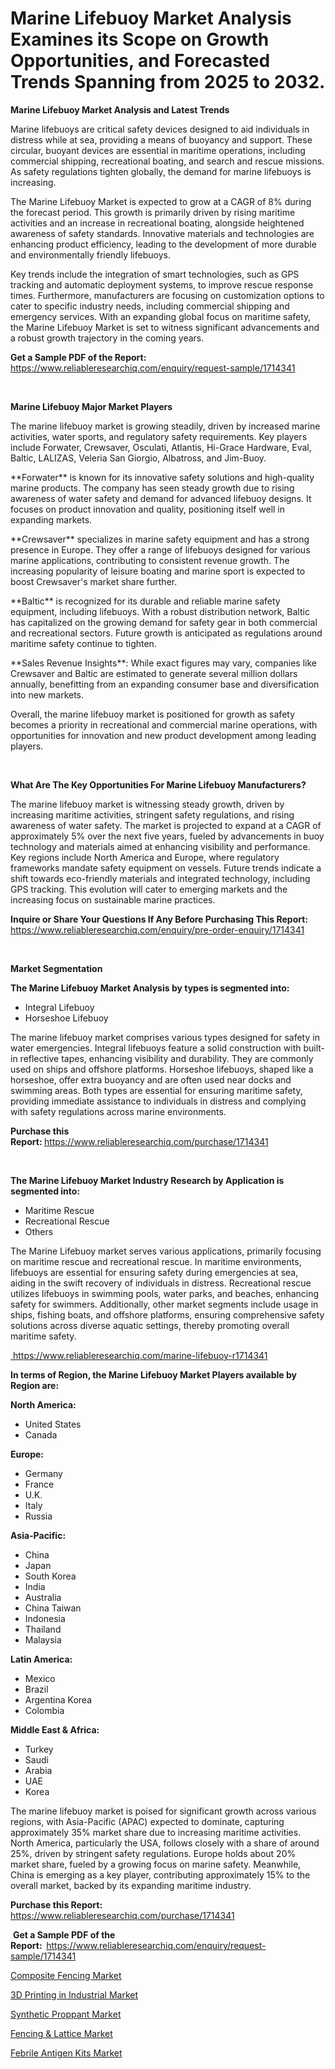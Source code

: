 <p><h1>Marine Lifebuoy Market Analysis Examines its Scope on Growth Opportunities, and Forecasted Trends Spanning from 2025 to 2032.</h1></p><p><strong>Marine Lifebuoy Market Analysis and Latest Trends</strong></p>
<p><p>Marine lifebuoys are critical safety devices designed to aid individuals in distress while at sea, providing a means of buoyancy and support. These circular, buoyant devices are essential in maritime operations, including commercial shipping, recreational boating, and search and rescue missions. As safety regulations tighten globally, the demand for marine lifebuoys is increasing.</p><p>The Marine Lifebuoy Market is expected to grow at a CAGR of 8% during the forecast period. This growth is primarily driven by rising maritime activities and an increase in recreational boating, alongside heightened awareness of safety standards. Innovative materials and technologies are enhancing product efficiency, leading to the development of more durable and environmentally friendly lifebuoys. </p><p>Key trends include the integration of smart technologies, such as GPS tracking and automatic deployment systems, to improve rescue response times. Furthermore, manufacturers are focusing on customization options to cater to specific industry needs, including commercial shipping and emergency services. With an expanding global focus on maritime safety, the Marine Lifebuoy Market is set to witness significant advancements and a robust growth trajectory in the coming years.</p></p>
<p><strong>Get a Sample PDF of the Report:&nbsp;</strong> <a href="https://www.reliableresearchiq.com/enquiry/request-sample/1714341?utm_campaign=1082&utm_medium=2&utm_source=Github&utm_content=ia&utm_term=28032025&utm_id=marine-lifebuoy">https://www.reliableresearchiq.com/enquiry/request-sample/1714341</a></p>
<p>&nbsp;</p>
<p><strong>Marine Lifebuoy Major Market Players</strong></p>
<p><p>The marine lifebuoy market is growing steadily, driven by increased marine activities, water sports, and regulatory safety requirements. Key players include Forwater, Crewsaver, Osculati, Atlantis, Hi-Grace Hardware, Eval, Baltic, LALIZAS, Veleria San Giorgio, Albatross, and Jim-Buoy.</p><p>**Forwater** is known for its innovative safety solutions and high-quality marine products. The company has seen steady growth due to rising awareness of water safety and demand for advanced lifebuoy designs. It focuses on product innovation and quality, positioning itself well in expanding markets.</p><p>**Crewsaver** specializes in marine safety equipment and has a strong presence in Europe. They offer a range of lifebuoys designed for various marine applications, contributing to consistent revenue growth. The increasing popularity of leisure boating and marine sport is expected to boost Crewsaver's market share further.</p><p>**Baltic** is recognized for its durable and reliable marine safety equipment, including lifebuoys. With a robust distribution network, Baltic has capitalized on the growing demand for safety gear in both commercial and recreational sectors. Future growth is anticipated as regulations around maritime safety continue to tighten.</p><p>**Sales Revenue Insights**: While exact figures may vary, companies like Crewsaver and Baltic are estimated to generate several million dollars annually, benefitting from an expanding consumer base and diversification into new markets. </p><p>Overall, the marine lifebuoy market is positioned for growth as safety becomes a priority in recreational and commercial marine operations, with opportunities for innovation and new product development among leading players.</p></p>
<p>&nbsp;</p>
<p><strong>What Are The Key Opportunities For Marine Lifebuoy Manufacturers?</strong></p>
<p><p>The marine lifebuoy market is witnessing steady growth, driven by increasing maritime activities, stringent safety regulations, and rising awareness of water safety. The market is projected to expand at a CAGR of approximately 5% over the next five years, fueled by advancements in buoy technology and materials aimed at enhancing visibility and performance. Key regions include North America and Europe, where regulatory frameworks mandate safety equipment on vessels. Future trends indicate a shift towards eco-friendly materials and integrated technology, including GPS tracking. This evolution will cater to emerging markets and the increasing focus on sustainable marine practices.</p></p>
<p><strong>Inquire or Share Your Questions If Any Before Purchasing This Report:</strong> <a href="https://www.reliableresearchiq.com/enquiry/pre-order-enquiry/1714341?utm_campaign=1082&utm_medium=2&utm_source=Github&utm_content=ia&utm_term=28032025&utm_id=marine-lifebuoy">https://www.reliableresearchiq.com/enquiry/pre-order-enquiry/1714341</a></p>
<p>&nbsp;</p>
<p><strong>Market Segmentation</strong></p>
<p><strong>The Marine Lifebuoy Market Analysis by types is segmented into:</strong></p>
<p><ul><li>Integral Lifebuoy</li><li>Horseshoe Lifebuoy</li></ul></p>
<p><p>The marine lifebuoy market comprises various types designed for safety in water emergencies. Integral lifebuoys feature a solid construction with built-in reflective tapes, enhancing visibility and durability. They are commonly used on ships and offshore platforms. Horseshoe lifebuoys, shaped like a horseshoe, offer extra buoyancy and are often used near docks and swimming areas. Both types are essential for ensuring maritime safety, providing immediate assistance to individuals in distress and complying with safety regulations across marine environments.</p></p>
<p><strong>Purchase this Report:&nbsp;</strong><a href="https://www.reliableresearchiq.com/purchase/1714341?utm_campaign=1082&utm_medium=2&utm_source=Github&utm_content=ia&utm_term=28032025&utm_id=marine-lifebuoy">https://www.reliableresearchiq.com/purchase/1714341</a></p>
<p>&nbsp;</p>
<p><strong>The Marine Lifebuoy Market Industry Research by Application is segmented into:</strong></p>
<p><ul><li>Maritime Rescue</li><li>Recreational Rescue</li><li>Others</li></ul></p>
<p><p>The Marine Lifebuoy market serves various applications, primarily focusing on maritime rescue and recreational rescue. In maritime environments, lifebuoys are essential for ensuring safety during emergencies at sea, aiding in the swift recovery of individuals in distress. Recreational rescue utilizes lifebuoys in swimming pools, water parks, and beaches, enhancing safety for swimmers. Additionally, other market segments include usage in ships, fishing boats, and offshore platforms, ensuring comprehensive safety solutions across diverse aquatic settings, thereby promoting overall maritime safety.</p></p>
<p><a href="https://www.reliableresearchiq.com/marine-lifebuoy-r1714341?utm_campaign=1082&utm_medium=2&utm_source=Github&utm_content=ia&utm_term=28032025&utm_id=marine-lifebuoy">&nbsp;https://www.reliableresearchiq.com/marine-lifebuoy-r1714341</a></p>
<p><strong>In terms of Region, the Marine Lifebuoy Market Players available by Region are:</strong></p>
<p>
    <p> <strong> North America: </strong>
        <ul>
            <li>United States</li>
            <li>Canada</li>
        </ul>
        </p> 
    <p> <strong> Europe: </strong>
        <ul>
            <li>Germany</li>
            <li>France</li>
            <li>U.K.</li>
            <li>Italy</li>
            <li>Russia</li>
        </ul>
        </p> 
    <p> <strong> Asia-Pacific: </strong>
        <ul>
            <li>China</li>
            <li>Japan</li>
            <li>South Korea</li>
            <li>India</li>
            <li>Australia</li>
            <li>China Taiwan</li>
            <li>Indonesia</li>
            <li>Thailand</li>
            <li>Malaysia</li>
        </ul>
        </p> 
    <p> <strong> Latin America: </strong>
        <ul>
            <li>Mexico</li>
            <li>Brazil</li>
            <li>Argentina Korea</li>
            <li>Colombia</li>
        </ul>
        </p> 
    <p> <strong> Middle East & Africa: </strong>
        <ul>
            <li>Turkey</li>
            <li>Saudi</li>
            <li>Arabia</li>
            <li>UAE</li>
            <li>Korea</li>
        </ul>
    </p>
    </p>
<p><p>The marine lifebuoy market is poised for significant growth across various regions, with Asia-Pacific (APAC) expected to dominate, capturing approximately 35% market share due to increasing maritime activities. North America, particularly the USA, follows closely with a share of around 25%, driven by stringent safety regulations. Europe holds about 20% market share, fueled by a growing focus on marine safety. Meanwhile, China is emerging as a key player, contributing approximately 15% to the overall market, backed by its expanding maritime industry.</p></p>
<p><strong>Purchase this Report: </strong><a href="https://www.reliableresearchiq.com/purchase/1714341?utm_campaign=1082&utm_medium=2&utm_source=Github&utm_content=ia&utm_term=28032025&utm_id=marine-lifebuoy">https://www.reliableresearchiq.com/purchase/1714341</a></p>
<p>&nbsp;<strong>Get a Sample PDF of the Report:&nbsp;&nbsp;</strong><a href="https://www.reliableresearchiq.com/enquiry/request-sample/1714341?utm_campaign=1082&utm_medium=2&utm_source=Github&utm_content=ia&utm_term=28032025&utm_id=marine-lifebuoy">https://www.reliableresearchiq.com/enquiry/request-sample/1714341</a></p>
<p><strong></strong></p>
<p><p><a href="https://github.com/owaysusing/Market-Research-Report-List-1/blob/main/composite-fencing-market.md?utm_campaign=1082&utm_medium=2&utm_source=Github&utm_content=ia&utm_term=28032025&utm_id=marine-lifebuoy">Composite Fencing Market</a></p><p><a href="https://github.com/mgapeak/Market-Research-Report-List-1/blob/main/3d-printing-in-industrial-market.md?utm_campaign=1082&utm_medium=2&utm_source=Github&utm_content=ia&utm_term=28032025&utm_id=marine-lifebuoy">3D Printing in Industrial Market</a></p><p><a href="https://github.com/monacaquddus/Market-Research-Report-List-1/blob/main/synthetic-proppant-market.md?utm_campaign=1082&utm_medium=2&utm_source=Github&utm_content=ia&utm_term=28032025&utm_id=marine-lifebuoy">Synthetic Proppant Market</a></p><p><a href="https://github.com/aijazdeitzbq/Market-Research-Report-List-1/blob/main/fencing-lattice-market.md?utm_campaign=1082&utm_medium=2&utm_source=Github&utm_content=ia&utm_term=28032025&utm_id=marine-lifebuoy">Fencing & Lattice Market</a></p><p><a href="https://github.com/gambokaiohjr/Market-Research-Report-List-1/blob/main/febrile-antigen-kits-market.md?utm_campaign=1082&utm_medium=2&utm_source=Github&utm_content=ia&utm_term=28032025&utm_id=marine-lifebuoy">Febrile Antigen Kits Market</a></p></p>